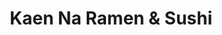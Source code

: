 ---
layout: place
title: "Kaen Na Ramen & Sushi"
permalink: /california/visalia/kaen-na-ramen-sushi.html
stateAbbr: CA
stateName: California
cityName: Visalia
seo:
  name: "Kaen Na Ramen & Sushi"
  type: Restaurant
  links: https://www.kaennaramennsushi.com/
description: "Kaen Na Ramen & Sushi serves delicious sushi in Visalia, California. Try fresh Japanese dishes for a great dining experience. Available for takeout, delivery, lunch, and dinner."
place_id: ChIJlwda5lYplYARVinxirgdEoE
photos:
  - name: >-
      places/ChIJlwda5lYplYARVinxirgdEoE/photos/AeeoHcLN6sj-nsRC4VUjMBdzlRPE-7SL-Lcw_g5uSQ4JR3lNZHZL4dnd9UOjK8oYrJkGdXMSfpBULPu20sRsSezuonrhAqx4y7rKgad9Ua47siuLaykh19Zlh00av7TLxqxD7oZRqbxCC8LjFAA64tACBz_TKclPWHFvGTB1jhYmH42uAG6u0_mPLEKZUqO20T-8hn_7mm4yBi6o3rrEgJiVgTchPPEr3iPGvu2u4I0DbU1KB0UcLz02MPvlhVVI06GoHBsWqfb9anMyTxFQwqIqTFR97-EnOVwP0Ju40W6Cyavduw
    widthPx: 4032
    heightPx: 3024
    authorAttributions:
      - displayName: Kaen Na Ramen & Sushi
        uri: https://maps.google.com/maps/contrib/103428807692980802258
        photoUri: >-
          https://lh3.googleusercontent.com/a-/ALV-UjXwYu7vJZS48bzp70LvfcAwSGH8tlan1UIIl-vjvTv5o5JNsZI=s100-p-k-no-mo
    flagContentUri: >-
      https://www.google.com/local/imagery/report/?cb_client=maps_api_places.places_api&image_key=!1e10!2sAF1QipPMexkbuN9emKCJE1rxyR9eR3voZOnQK_Rsn-Vr&hl=en-US
    googleMapsUri: >-
      https://www.google.com/maps/place//data=!3m4!1e2!3m2!1sAF1QipPMexkbuN9emKCJE1rxyR9eR3voZOnQK_Rsn-Vr!2e10!4m2!3m1!1s0x80952956e65a0797:0x81121db88af12956
  - name: >-
      places/ChIJlwda5lYplYARVinxirgdEoE/photos/AeeoHcLIBoRcQBZ3KL5PQ40cN6d39QB90q_6NzALTkL4mrVpCPlOW-xXQ34an8l9Ex5mfB0z-i5mLEFKuSpN2b6Ysez2aj43wAQL_J9MqJpDo1RbA9c6MIP2zUN_f3j7ei2Atdro6KaWAkUT3ZNSQcZxMo7ss97rhSqQktQXzcXO6myb4X8VXIvfeZCZ9WnQe8A-0z4GvwzW0511CAsT_YDfMuP1mxvMoXBqXLYDj72U7KEn8uszX2E9KYMc0f6Dvotip8FT2Z1r24oLjxy4_ozduxvX-QK2QYjCTeLoJilQgHscxg
    widthPx: 3024
    heightPx: 4032
    authorAttributions:
      - displayName: Kaen Na Ramen & Sushi
        uri: https://maps.google.com/maps/contrib/103428807692980802258
        photoUri: >-
          https://lh3.googleusercontent.com/a-/ALV-UjXwYu7vJZS48bzp70LvfcAwSGH8tlan1UIIl-vjvTv5o5JNsZI=s100-p-k-no-mo
    flagContentUri: >-
      https://www.google.com/local/imagery/report/?cb_client=maps_api_places.places_api&image_key=!1e10!2sAF1QipNI5BdPuPBhWDPJmiZSSw1AZiEakVjqoJZNtekp&hl=en-US
    googleMapsUri: >-
      https://www.google.com/maps/place//data=!3m4!1e2!3m2!1sAF1QipNI5BdPuPBhWDPJmiZSSw1AZiEakVjqoJZNtekp!2e10!4m2!3m1!1s0x80952956e65a0797:0x81121db88af12956
  - name: >-
      places/ChIJlwda5lYplYARVinxirgdEoE/photos/AeeoHcIOlbQFi2SmwtimqIlwC9B8Butp0mqETRB_DznA9YVQH9XQFP3qoFmnEdiFmrAMZ5_f2m02W8YVhHR25FZgntuR9XM8zoTrnG36jA7vZpE3zSu335hi_tQDbw7kasDcJlPElqX2tEZduZzihr9Pgsi4LhREhkt65FMFAHSU47Bt0CHr8beMkbfG8Nt-FZ3uUfQ7u55I0AVpbi5nNfYyXDiIEu2ggk4bsZGpN9KSuzSeZtHeWtSNhpaD0hyigcmqETkblgEhuf7QWj46n5hhJprQ5TQa2bFeycAEBkXsimLAVNJiHuLZSnPWgqyH-i352eFgBD8j0HlrcjWKu2f1QMxiVeJX0duWhdBAVfq7gZJee0lwJQPWbcPZRjtBk3hfjrHaEZUGPkjxEAnOfwaz4bNdQLbEe7kgOTcsMRrq27RgVsqf
    widthPx: 3024
    heightPx: 4032
    authorAttributions:
      - displayName: Jeff
        uri: https://maps.google.com/maps/contrib/112248085949883694345
        photoUri: >-
          https://lh3.googleusercontent.com/a-/ALV-UjW57fJ5OFjryRrzHDYASOgIEL_FCyXWqRjbEOxqg5ok88sBA4gV=s100-p-k-no-mo
    flagContentUri: >-
      https://www.google.com/local/imagery/report/?cb_client=maps_api_places.places_api&image_key=!1e10!2sCIHM0ogKEICAgIDL3pSIoAE&hl=en-US
    googleMapsUri: >-
      https://www.google.com/maps/place//data=!3m4!1e2!3m2!1sCIHM0ogKEICAgIDL3pSIoAE!2e10!4m2!3m1!1s0x80952956e65a0797:0x81121db88af12956
  - name: >-
      places/ChIJlwda5lYplYARVinxirgdEoE/photos/AeeoHcLL--orbA9VcXdZloYPQkSrdtIKYEez-uKNkwY7buQ1JnCsFWLtlOrErOcEFnil6i0Z_K1QJ1PaTEbUWSU9dYGzdcY1h2wERDQq9yVkk-xOBfOqD0M4LCh-VZM5Zm2ZgQHBu8hEbkwkpWYkSez2751mS_CWKlLzvN39VbMeYw6_yCfUfEgJG_7vRC9wXXh-QXmEwtWHhbglJ7TI8x0EAI7nVzq2CSPtQZaJdgrboMKPYeZZFF1lItD3dvqdQ6eScr8wo-E6gjEbtJRoRpfBq5YtCPAufaPPNIEzph3EO-4vu76oKR9FyF7BPgHtFKmey-IYD_WQSnB-Q7SxsopPWEAH6NRzweUP8Ombamfwinu1M8Cii4BPXG42nvXhachoC2-OkM-G57Jnh3v52jqNT1zbG8GILWqOgvNBPbdOylaASzA5
    widthPx: 3024
    heightPx: 4032
    authorAttributions:
      - displayName: Jeff
        uri: https://maps.google.com/maps/contrib/112248085949883694345
        photoUri: >-
          https://lh3.googleusercontent.com/a-/ALV-UjW57fJ5OFjryRrzHDYASOgIEL_FCyXWqRjbEOxqg5ok88sBA4gV=s100-p-k-no-mo
    flagContentUri: >-
      https://www.google.com/local/imagery/report/?cb_client=maps_api_places.places_api&image_key=!1e10!2sCIHM0ogKEICAgIDL3pSI4AE&hl=en-US
    googleMapsUri: >-
      https://www.google.com/maps/place//data=!3m4!1e2!3m2!1sCIHM0ogKEICAgIDL3pSI4AE!2e10!4m2!3m1!1s0x80952956e65a0797:0x81121db88af12956
  - name: >-
      places/ChIJlwda5lYplYARVinxirgdEoE/photos/AeeoHcLD9OL4qTmtnfDklZN3kzTyzv0tSz0tSYxksQdC7yPjRSRxvibMhTYLkI3p-xDm2WuOyBbf4Qdp46JSL3pt10lU7RLLgnPYHzXyHTr0uLqmNoQrZmbQtnUDeTFnBukMLeYlfn_qGgaHrzdJk0clmUnAhVnFnzhXlUlc-A5HLLLhSJADHjY89uA-oOUAm8C-mGeBDO74WqDMb8JBezmPxl6FoquivckbZcbA8mckyf1UNLYBrouCIUWOok0nxMMcOG3VBkgAxKH-WmqhhJ2LQTVwWLJgXYuKAMUvKNx8A_uACsxAqJyY58n3_9h3Q8W3xV2jACfwbA-1wgpfp8uU4_XxHSfGIwUhO8ShRxSGJomqhEdjuu_WMCE_GlPglXKYgLyuGE9ANaKqTAEuvAf8Igey-khunX5yOoq_yhK79fg
    widthPx: 3000
    heightPx: 4000
    authorAttributions:
      - displayName: Liss
        uri: https://maps.google.com/maps/contrib/105795711252847729077
        photoUri: >-
          https://lh3.googleusercontent.com/a-/ALV-UjVvH6oAIjK8llUOHYqONEMCNuoygOMzvXeKIU07CQJOoeKuK2Aa8g=s100-p-k-no-mo
    flagContentUri: >-
      https://www.google.com/local/imagery/report/?cb_client=maps_api_places.places_api&image_key=!1e10!2sCIHM0ogKEICAgIDf6InoOA&hl=en-US
    googleMapsUri: >-
      https://www.google.com/maps/place//data=!3m4!1e2!3m2!1sCIHM0ogKEICAgIDf6InoOA!2e10!4m2!3m1!1s0x80952956e65a0797:0x81121db88af12956
  - name: >-
      places/ChIJlwda5lYplYARVinxirgdEoE/photos/AeeoHcJfmYMhRk3KIA6xyY4kDozl4Uq71yBauF00GoAN8dH7fWmWqD81htRi8Rn4U_XrYXiGuDdPZEEyIloeEUFo3NbUc4iDxpwEMYALEbeQKOUuNLAIgdKiJGVxdYxtJ9yhfI_HBgDnEgySzdNwyKfdsZLLb7tvTi_rdy_3CN9DBS6mo93JTp_SuWF7mkzpYMlXAviGNqnqaQp0CFHa9c3rNudFVfQId2mRtCOmamhQEyqI4F5U255uGU0Q5qEgGcw0uUnuG-ThCUM5cFLu77prYfLbu2-C87rWD0n5b-_9vd1GAkkFJPesB49LpNo0zN0ZmcS2q9woNzDa-zAcl4uYk2dNCHnF_1iNo7zdOE84XMbWEQpVXL_w47ZDbfcxVQodlBDwM_a4m37yqY9Gv2WfMiK-XG32IUTtvuxdUKWR3av6Ig
    widthPx: 4000
    heightPx: 3000
    authorAttributions:
      - displayName: Yer Vang
        uri: https://maps.google.com/maps/contrib/103465827794123694361
        photoUri: >-
          https://lh3.googleusercontent.com/a-/ALV-UjX6zetARfr8j8Ik_mqN4O6r44ElOPwuqy5LTYyc0MpwW0D-S4LL=s100-p-k-no-mo
    flagContentUri: >-
      https://www.google.com/local/imagery/report/?cb_client=maps_api_places.places_api&image_key=!1e10!2sCIHM0ogKEICAgICNgtfIJQ&hl=en-US
    googleMapsUri: >-
      https://www.google.com/maps/place//data=!3m4!1e2!3m2!1sCIHM0ogKEICAgICNgtfIJQ!2e10!4m2!3m1!1s0x80952956e65a0797:0x81121db88af12956
  - name: >-
      places/ChIJlwda5lYplYARVinxirgdEoE/photos/AeeoHcK0IBA2lBqKzjf3i5D2Xr_etVtHRnZudbpHHjPKUe0ydmUm-5MBxJ2LE_wGVvgyr7YjGJSvlY1lr92D3U0f9SNon8_5xr56jcGBsG2pj4scMQlcfsIn_xyHCHtLza002dHIGTb76G0EVKMIdUuGeb_ZOsDHp1aRXZj6O-63EqxkdWH8ktXoq1yBBuyj-HhcfGkratu0eAlPA1qvNI_Sf7WjKNyNTHb7-JtCq4X_q22GjWnLbu9A8E4BRGvxBDt0uk5uIgbm66pK7wLeXlfrKqgnJm0mjjHXPRcsfOBAFSauNQ
    widthPx: 3024
    heightPx: 4032
    authorAttributions:
      - displayName: Kaen Na Ramen & Sushi
        uri: https://maps.google.com/maps/contrib/103428807692980802258
        photoUri: >-
          https://lh3.googleusercontent.com/a-/ALV-UjXwYu7vJZS48bzp70LvfcAwSGH8tlan1UIIl-vjvTv5o5JNsZI=s100-p-k-no-mo
    flagContentUri: >-
      https://www.google.com/local/imagery/report/?cb_client=maps_api_places.places_api&image_key=!1e10!2sAF1QipM5H1jOiZhfW4LR-WaQNpD_hcA8XoWAR-oBTrct&hl=en-US
    googleMapsUri: >-
      https://www.google.com/maps/place//data=!3m4!1e2!3m2!1sAF1QipM5H1jOiZhfW4LR-WaQNpD_hcA8XoWAR-oBTrct!2e10!4m2!3m1!1s0x80952956e65a0797:0x81121db88af12956
  - name: >-
      places/ChIJlwda5lYplYARVinxirgdEoE/photos/AeeoHcIsZkzh9BcBs6YF0pS-gVDje2CC2BKUQC8n7tM0gQlBFfTg75-hIRx8-h8RAaoNxkx3q9Vb6BSVA-Gjoi6gMSadPkFcGPheIWN1xGZ4wZfTG22iiM8boBJsaYSBH-HS2lSQf5a6GCUj98-zu73ScjJ4fibAERuJ4GYxxpSE9-bvajreDk41ycLkUnfhkOOD-l5EuD0oscYPLyptTQVtAkLz8y-FAa5w41ec4-e_Qc5-zlYHGsgwxuISl8pBZ-2m46O4scmeUMJQ0YT9jM1xjxOoTgQILZe2MRYwfkBO1h0sFw
    widthPx: 4032
    heightPx: 3024
    authorAttributions:
      - displayName: Kaen Na Ramen & Sushi
        uri: https://maps.google.com/maps/contrib/103428807692980802258
        photoUri: >-
          https://lh3.googleusercontent.com/a-/ALV-UjXwYu7vJZS48bzp70LvfcAwSGH8tlan1UIIl-vjvTv5o5JNsZI=s100-p-k-no-mo
    flagContentUri: >-
      https://www.google.com/local/imagery/report/?cb_client=maps_api_places.places_api&image_key=!1e10!2sAF1QipPEfl0nXXImfPBlc32rWsUv6Y5cY4BxeBJalPr3&hl=en-US
    googleMapsUri: >-
      https://www.google.com/maps/place//data=!3m4!1e2!3m2!1sAF1QipPEfl0nXXImfPBlc32rWsUv6Y5cY4BxeBJalPr3!2e10!4m2!3m1!1s0x80952956e65a0797:0x81121db88af12956
  - name: >-
      places/ChIJlwda5lYplYARVinxirgdEoE/photos/AeeoHcLRZv_2ry2Cc_sMQ164dfdRRckTp5grqMmdm4DyCtRra3usptpqw9XT2BNF7x0bh69RTrNsVZCz896_W7aUCPHaUtXNK0UP5030xo7ubVjGD4XLkrDl9sQ3EvnlP4v9QC3UHDn_2aSB4bpox201jCtsw_D7Vp4qlY07mciTSLJjOnx-GHqy3DYjGfBXMD9ehZQKfXzZRM2o4CNYwhzUZlPbwgbEPcdmQJpOsPg_Cq-oIAieDRq3npmIOp255glbf2B9bQ5qDrW3kHb0PyVMZbX6fZCkB1TseoK-_l_x1dNUNvWOhWEBmZfwAyEgjW7px2xTIEZ03PfdmgbbNlVkkmYyDHS1dnE4Zl6wp_NXvNda3fCZc7Fs5sm0C1wXO0R-xzDMRX31RPSjsx1fTzI264xebvgGvozf0lBUJYEOZin7ug
    widthPx: 4032
    heightPx: 3024
    authorAttributions:
      - displayName: Jarrad Smith
        uri: https://maps.google.com/maps/contrib/113041017693188595981
        photoUri: >-
          https://lh3.googleusercontent.com/a/ACg8ocKnipVySjYxJXY8qhBUketJ-OYPqa_sDf7XaSPgqdiRHu9NjlE=s100-p-k-no-mo
    flagContentUri: >-
      https://www.google.com/local/imagery/report/?cb_client=maps_api_places.places_api&image_key=!1e10!2sCIHM0ogKEICAgIDh-8CLOw&hl=en-US
    googleMapsUri: >-
      https://www.google.com/maps/place//data=!3m4!1e2!3m2!1sCIHM0ogKEICAgIDh-8CLOw!2e10!4m2!3m1!1s0x80952956e65a0797:0x81121db88af12956
  - name: >-
      places/ChIJlwda5lYplYARVinxirgdEoE/photos/AeeoHcJZxU8ou3kdX-YlzB9bnXnmX1IzWRv1qO1i8Y7QDaxRapYTH2HdIweEw7NToC04T0JAEXDliY3o2TVlWlMM6MEUyY1ZBsHAJytoHVBw4dmFJBRgkjEGIomgwUxE0TzXeZ287ydmPWDRhn3ZA-npAh69qOPZR5k_aTfee5KlwuBnQxNbDA-OzsNmvZiAK7bRMKw02Md0FlsDxqUTyt__GlVGK_1qYOp3yDydRokQvTBI5p_vdhpy4OLp7B8LRecGuWL9V5dVS99a_fuBWVREm0dgxaXEB59UxVp4AfRUT5Cu9n_Dl7CouR2n4GqLpbtRRJEsWljAvkwx3-_N9z1o6HrhqlAmTIFRjsSJA22IPn-TKcM5-2Tyf02JKs_oacPCZUwBM9dvev6Oyi7xy6O64-M9L8yLxkxazUyp6DKEQoYu-w
    widthPx: 4032
    heightPx: 3024
    authorAttributions:
      - displayName: Malia Chow
        uri: https://maps.google.com/maps/contrib/116872493140378429354
        photoUri: >-
          https://lh3.googleusercontent.com/a-/ALV-UjUwP3y2JCe4xxABgWrpBBfoehHeqF-TmP2NOy_yZ-yxo1aogCg9=s100-p-k-no-mo
    flagContentUri: >-
      https://www.google.com/local/imagery/report/?cb_client=maps_api_places.places_api&image_key=!1e10!2sCIHM0ogKEICAgICG-IGeRQ&hl=en-US
    googleMapsUri: >-
      https://www.google.com/maps/place//data=!3m4!1e2!3m2!1sCIHM0ogKEICAgICG-IGeRQ!2e10!4m2!3m1!1s0x80952956e65a0797:0x81121db88af12956
address: 3109 W Noble Ave, Visalia, CA 93277, USA
street: 3109 W Noble Ave
city: Visalia
state: CA
zip: '93277'
country: USA
neighborhood: null
latitude: '36.326510'
longitude: '-119.326519'
accessibility_options:
  wheelchairAccessibleParking: true
  wheelchairAccessibleEntrance: true
  wheelchairAccessibleRestroom: true
  wheelchairAccessibleSeating: true
business_status: OPERATIONAL
name: Kaen Na Ramen & Sushi
google_maps_links:
  directionsUri: >-
    https://www.google.com/maps/dir//''/data=!4m7!4m6!1m1!4e2!1m2!1m1!1s0x80952956e65a0797:0x81121db88af12956!3e0
  placeUri: https://maps.google.com/?cid=9300528858915744086
  writeAReviewUri: >-
    https://www.google.com/maps/place//data=!4m3!3m2!1s0x80952956e65a0797:0x81121db88af12956!12e1
  reviewsUri: >-
    https://www.google.com/maps/place//data=!4m4!3m3!1s0x80952956e65a0797:0x81121db88af12956!9m1!1b1
  photosUri: >-
    https://www.google.com/maps/place//data=!4m3!3m2!1s0x80952956e65a0797:0x81121db88af12956!10e5
primary_type: Restaurant
opening_hours:
  regular: null
  current: null
secondary_opening_hours:
  regular:
    weekdayDescriptions: null
    type: null
  current:
    weekdayDescriptions: null
    type: null
phone: (559) 372-7023
price_level: PRICE_LEVEL_MODERATE
price_range: $10 &ndash; $20
rating: '4.7'
rating_count: 0
website: https://www.kaennaramennsushi.com/
reviews:
  - name: >-
      places/ChIJlwda5lYplYARVinxirgdEoE/reviews/ChZDSUhNMG9nS0VJQ0FnSURmNklub0dBEAE
    relativePublishTimeDescription: 3 months ago
    rating: 5
    text:
      text: >-
        A hidden gem in Visalia. The Food was amazing. I would recommend making
        a reservation because this place gets packed.
      languageCode: en
    originalText:
      text: >-
        A hidden gem in Visalia. The Food was amazing. I would recommend making
        a reservation because this place gets packed.
      languageCode: en
    authorAttribution:
      displayName: Liss
      uri: https://www.google.com/maps/contrib/105795711252847729077/reviews
      photoUri: >-
        https://lh3.googleusercontent.com/a-/ALV-UjVvH6oAIjK8llUOHYqONEMCNuoygOMzvXeKIU07CQJOoeKuK2Aa8g=s128-c0x00000000-cc-rp-mo-ba4
    publishTime: '2025-01-05T05:11:56.813534Z'
    flagContentUri: >-
      https://www.google.com/local/review/rap/report?postId=ChZDSUhNMG9nS0VJQ0FnSURmNklub0dBEAE&d=17924085&t=1
    googleMapsUri: >-
      https://www.google.com/maps/reviews/data=!4m6!14m5!1m4!2m3!1sChZDSUhNMG9nS0VJQ0FnSURmNklub0dBEAE!2m1!1s0x80952956e65a0797:0x81121db88af12956
  - name: >-
      places/ChIJlwda5lYplYARVinxirgdEoE/reviews/ChZDSUhNMG9nS0VJQ0FnSUN4dk91cFF3EAE
    relativePublishTimeDescription: a month ago
    rating: 2
    text:
      text: >-
        2-15-25 This is an update❗️ service has went down waiting for a table
        and a couple just walks in front of us and she noticed us there before
        but gave them the table and it was a regular table their reservation
        tables has a placard on it this is how you get identified a reservation
        table and not a regular table tried also calling for a reservation for a
        table and no one have an answer for the last 20 minutes if this is going
        to be there common service then most like you were going to have to go
        somewhere else I will not stand for this been a while before I gave a 5
        out of five but it was well worth it we spend a total of $90 and every
        cent was worth it the pictures I'm putting up was very good I believe
        the soup could not use the corn cuz it would overpower it but overall
        taste the flavor of the food and I have travel to Nevada Arizona New
        Mexico Texas Eamon been to the Fresno volcano Style seafood Japanese
        style and I paid close to $235 and this place out beat that and don't
        forget to try the sake my favorite is the peach cold and I know it's
        usually serve hot but I like it cold
      languageCode: en
    originalText:
      text: >-
        2-15-25 This is an update❗️ service has went down waiting for a table
        and a couple just walks in front of us and she noticed us there before
        but gave them the table and it was a regular table their reservation
        tables has a placard on it this is how you get identified a reservation
        table and not a regular table tried also calling for a reservation for a
        table and no one have an answer for the last 20 minutes if this is going
        to be there common service then most like you were going to have to go
        somewhere else I will not stand for this been a while before I gave a 5
        out of five but it was well worth it we spend a total of $90 and every
        cent was worth it the pictures I'm putting up was very good I believe
        the soup could not use the corn cuz it would overpower it but overall
        taste the flavor of the food and I have travel to Nevada Arizona New
        Mexico Texas Eamon been to the Fresno volcano Style seafood Japanese
        style and I paid close to $235 and this place out beat that and don't
        forget to try the sake my favorite is the peach cold and I know it's
        usually serve hot but I like it cold
      languageCode: en
    authorAttribution:
      displayName: Brian Gutierrez
      uri: https://www.google.com/maps/contrib/110749165566516653458/reviews
      photoUri: >-
        https://lh3.googleusercontent.com/a-/ALV-UjWd6mVrrvFk26fgYQuATDzRC8x_nQDt1ER6Zmb_EawmUEJwV8dT7A=s128-c0x00000000-cc-rp-mo-ba4
    publishTime: '2025-02-16T02:25:46.920574Z'
    flagContentUri: >-
      https://www.google.com/local/review/rap/report?postId=ChZDSUhNMG9nS0VJQ0FnSUN4dk91cFF3EAE&d=17924085&t=1
    googleMapsUri: >-
      https://www.google.com/maps/reviews/data=!4m6!14m5!1m4!2m3!1sChZDSUhNMG9nS0VJQ0FnSUN4dk91cFF3EAE!2m1!1s0x80952956e65a0797:0x81121db88af12956
  - name: >-
      places/ChIJlwda5lYplYARVinxirgdEoE/reviews/ChZDSUhNMG9nS0VJQ0FnSUN0OExUMUh3EAE
    relativePublishTimeDescription: a year ago
    rating: 5
    text:
      text: >-
        Went with my partner and the food was pretty good! The broth was great,
        the noodles were thick, and the toppings hit the spot. I would only say
        that the egg could use being marinated and soft-boiled as opposed to
        simply hard-boiled, but that didn't dampen my appreciation of the yummy
        ramen. It hit the spot and I would 100% come back again when I'm in the
        area.
      languageCode: en
    originalText:
      text: >-
        Went with my partner and the food was pretty good! The broth was great,
        the noodles were thick, and the toppings hit the spot. I would only say
        that the egg could use being marinated and soft-boiled as opposed to
        simply hard-boiled, but that didn't dampen my appreciation of the yummy
        ramen. It hit the spot and I would 100% come back again when I'm in the
        area.
      languageCode: en
    authorAttribution:
      displayName: Hugo Lino
      uri: https://www.google.com/maps/contrib/100070829570695467975/reviews
      photoUri: >-
        https://lh3.googleusercontent.com/a-/ALV-UjW_asAxbewD0zOLN1gYdNJo-hz03BMITN7f4ZgAB7ChHdkiREpy=s128-c0x00000000-cc-rp-mo-ba4
    publishTime: '2024-01-28T07:36:59.498082Z'
    flagContentUri: >-
      https://www.google.com/local/review/rap/report?postId=ChZDSUhNMG9nS0VJQ0FnSUN0OExUMUh3EAE&d=17924085&t=1
    googleMapsUri: >-
      https://www.google.com/maps/reviews/data=!4m6!14m5!1m4!2m3!1sChZDSUhNMG9nS0VJQ0FnSUN0OExUMUh3EAE!2m1!1s0x80952956e65a0797:0x81121db88af12956
  - name: >-
      places/ChIJlwda5lYplYARVinxirgdEoE/reviews/ChZDSUhNMG9nS0VJQ0FnSURMM3BTSVFBEAE
    relativePublishTimeDescription: 9 months ago
    rating: 5
    text:
      text: >-
        Got sushi and Ramen. My wife and I both loved our ramen. The sushi was
        also so good. Everything was perfectly crafted. Was very busy and still
        the servers were attentive and so friendly.
      languageCode: en
    originalText:
      text: >-
        Got sushi and Ramen. My wife and I both loved our ramen. The sushi was
        also so good. Everything was perfectly crafted. Was very busy and still
        the servers were attentive and so friendly.
      languageCode: en
    authorAttribution:
      displayName: Jeff
      uri: https://www.google.com/maps/contrib/112248085949883694345/reviews
      photoUri: >-
        https://lh3.googleusercontent.com/a-/ALV-UjW57fJ5OFjryRrzHDYASOgIEL_FCyXWqRjbEOxqg5ok88sBA4gV=s128-c0x00000000-cc-rp-mo
    publishTime: '2024-06-28T00:26:11.565960Z'
    flagContentUri: >-
      https://www.google.com/local/review/rap/report?postId=ChZDSUhNMG9nS0VJQ0FnSURMM3BTSVFBEAE&d=17924085&t=1
    googleMapsUri: >-
      https://www.google.com/maps/reviews/data=!4m6!14m5!1m4!2m3!1sChZDSUhNMG9nS0VJQ0FnSURMM3BTSVFBEAE!2m1!1s0x80952956e65a0797:0x81121db88af12956
  - name: >-
      places/ChIJlwda5lYplYARVinxirgdEoE/reviews/ChdDSUhNMG9nS0VJQ0FnSUNUME5HXzFRRRAB
    relativePublishTimeDescription: 11 months ago
    rating: 5
    text:
      text: >-
        I really love their Ramen! It’s superrrrrrr flavorful and delicious! I
        also enjoy their sushi but I go here mainly for their Ramen. Pick up is
        SUPER fast. No long waiting. Overall I absolutely love their ramen. I
        give it a 5/5. My partner got a rice bowl and he gave it a 3/10…but hey
        this is my review not his🤣

        Customer service is great and staff is super friendly and welcoming!


        Give them a shot yourself if your looking for some tasty quick ramen.🙏
      languageCode: en
    originalText:
      text: >-
        I really love their Ramen! It’s superrrrrrr flavorful and delicious! I
        also enjoy their sushi but I go here mainly for their Ramen. Pick up is
        SUPER fast. No long waiting. Overall I absolutely love their ramen. I
        give it a 5/5. My partner got a rice bowl and he gave it a 3/10…but hey
        this is my review not his🤣

        Customer service is great and staff is super friendly and welcoming!


        Give them a shot yourself if your looking for some tasty quick ramen.🙏
      languageCode: en
    authorAttribution:
      displayName: Missy Ruiz
      uri: https://www.google.com/maps/contrib/106161589763669534166/reviews
      photoUri: >-
        https://lh3.googleusercontent.com/a-/ALV-UjXTYHR2PCcx9sJja-Of7XS4gnBKZ1O_i1lK7UhVwAn6sd9ZDZyT=s128-c0x00000000-cc-rp-mo-ba2
    publishTime: '2024-05-10T01:45:59.993627Z'
    flagContentUri: >-
      https://www.google.com/local/review/rap/report?postId=ChdDSUhNMG9nS0VJQ0FnSUNUME5HXzFRRRAB&d=17924085&t=1
    googleMapsUri: >-
      https://www.google.com/maps/reviews/data=!4m6!14m5!1m4!2m3!1sChdDSUhNMG9nS0VJQ0FnSUNUME5HXzFRRRAB!2m1!1s0x80952956e65a0797:0x81121db88af12956
parking_options:
  freeParkingLot: true
  freeStreetParking: true
  valetParking: false
payment_options:
  acceptsCreditCards: true
  acceptsDebitCards: true
  acceptsCashOnly: false
  acceptsNfc: true
allow_dogs: null
curbside_pickup: null
delivery: true
dine_in: true
good_for_children: true
good_for_groups: true
good_for_sports: false
live_music: false
menu_for_children: null
outdoor_seating: false
reservable: true
restroom: true
serves_beer: true
serves_breakfast: null
serves_brunch: null
serves_cocktails: null
serves_coffee: null
serves_dinner: true
serves_dessert: true
serves_lunch: true
serves_vegetarian_food: true
serves_wine: true
takeout: true
update_category: essentials
summary: null

---